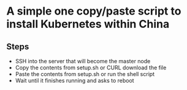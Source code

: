 # A simple one copy/paste script to install Kubernetes within China

## Steps
* SSH into the server that will become the master node
* Copy the contents from setup.sh or CURL download the file
* Paste the contents from setup.sh or run the shell script
* Wait until it finishes running and asks to reboot

